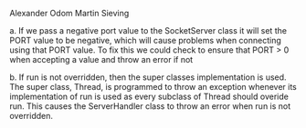 Alexander Odom
Martin Sieving

a.
If we pass a negative port value to the SocketServer class it will set the PORT value to be negative, which will cause problems when connecting using that PORT value.
To fix this we could check to ensure that PORT > 0 when accepting a value and throw an error if not


b.
If run is not overridden, then the super classes implementation is used. The super class, Thread, is programmed to throw an exception whenever its implementation of run is used as every subclass of Thread should overide run. This causes the ServerHandler class to throw an error when run is not overridden.